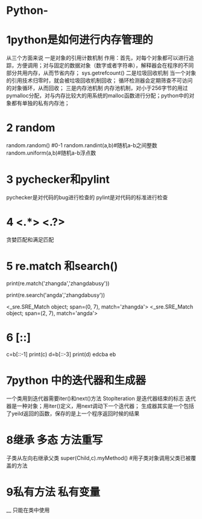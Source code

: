 # Python-
# 1python是如何进行内存管理的
从三个方面来说
一是对象的引用计数机制 
  作用：首先，对每个对象都可以进行追踪，方便调用；对与固定的数据对象（数字或者字符串），解释器会在程序的不同部分共用内存，从而节省内存；
  sys.getrefcount()
二是垃圾回收机制
  当一个对象的引用技术归零时，就会被垃圾回收机制回收；
  循环检测器会定期筛查不可访问的对象循环，从而回收；
三是内存池机制
  内存池机制，对小于256字节的用过pymalloc分配，对与内存比较大的用系统的malloc函数进行分配；python中的对象都有单独的私有内存池；

# 2 random
random.random() #0-1
random.randint(a,b)#随机a-b之间整数
random.uniform(a,b)#随机a-b浮点数

# 3 pychecker和pylint
pychecker是对代码的bug进行检查的
pylint是对代码的标准进行检查

# 4 <.*> <.?>
贪婪匹配和满足匹配

# 5 re.match 和search()
print(re.match('zhangda','zhangdabusy'))

print(re.search('angda','zhangdabusy'))

<_sre.SRE_Match object; span=(0, 7), match='zhangda'>
<_sre.SRE_Match object; span=(2, 7), match='angda'>

# 6 [::]
c=b[::-1]
print(c)
d=b[::-3]
print(d)
edcba
eb

# 7python 中的迭代器和生成器
一个类用到迭代器需要iter()和next()方法
StopIteration 是迭代器结束的标志
迭代器是一种对象；用iter()定义，用next调动下一个迭代器；
生成器其实是一个包括了yeild返回的函数，保存的是上一个程序返回时候的结果


# 8继承 多态 方法重写
子类从左向右继承父类
super(Child,c).myMethod() #用子类对象调用父类已被覆盖的方法

# 9私有方法 私有变量
__ 只能在类中使用











